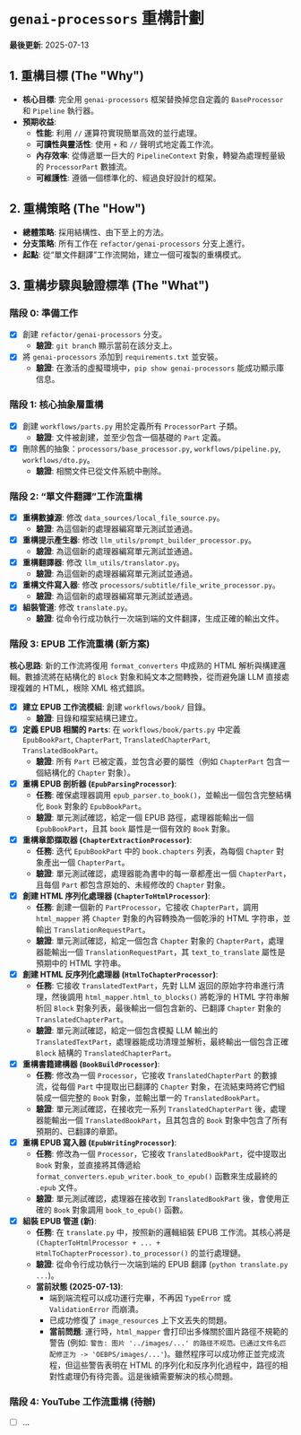 # `genai-processors` 重構計劃

**最後更新**: 2025-07-13

## 1. 重構目標 (The "Why")

*   **核心目標**: 完全用 `genai-processors` 框架替換掉您自定義的 `BaseProcessor` 和 `Pipeline` 執行器。
*   **預期收益**: 
    *   **性能**: 利用 `//` 運算符實現簡單高效的並行處理。
    *   **可讀性與靈活性**: 使用 `+` 和 `//` 聲明式地定義工作流。
    *   **內存效率**: 從傳遞單一巨大的 `PipelineContext` 對象，轉變為處理輕量級的 `ProcessorPart` 數據流。
    *   **可維護性**: 遵循一個標準化的、經過良好設計的框架。

## 2. 重構策略 (The "How")

*   **總體策略**: 採用結構性、由下至上的方法。
*   **分支策略**: 所有工作在 `refactor/genai-processors` 分支上進行。
*   **起點**: 從“單文件翻譯”工作流開始，建立一個可複製的重構模式。

## 3. 重構步驟與驗證標準 (The "What")

### 階段 0: 準備工作

*   [x] 創建 `refactor/genai-processors` 分支。
    *   **驗證**: `git branch` 顯示當前在該分支上。
*   [x] 將 `genai-processors` 添加到 `requirements.txt` 並安裝。
    *   **驗證**: 在激活的虛擬環境中，`pip show genai-processors` 能成功顯示庫信息。

### 階段 1: 核心抽象層重構

*   [x] 創建 `workflows/parts.py` 用於定義所有 `ProcessorPart` 子類。
    *   **驗證**: 文件被創建，並至少包含一個基礎的 `Part` 定義。
*   [x] 刪除舊的抽象：`processors/base_processor.py`, `workflows/pipeline.py`, `workflows/dto.py`。
    *   **驗證**: 相關文件已從文件系統中刪除。

### 階段 2: “單文件翻譯”工作流重構

*   [x] **重構數據源**: 修改 `data_sources/local_file_source.py`。
    *   **驗證**: 為這個新的處理器編寫單元測試並通過。
*   [x] **重構提示產生器**: 修改 `llm_utils/prompt_builder_processor.py`。
    *   **驗證**: 為這個新的處理器編寫單元測試並通過。
*   [x] **重構翻譯器**: 修改 `llm_utils/translator.py`。
    *   **驗證**: 為這個新的處理器編寫單元測試並通過。
*   [x] **重構文件寫入器**: 修改 `processors/subtitle/file_write_processor.py`。
    *   **驗證**: 為這個新的處理器編寫單元測試並通過。
*   [x] **組裝管道**: 修改 `translate.py`。
    *   **驗證**: 從命令行成功執行一次端到端的文件翻譯，生成正確的輸出文件。

### 階段 3: EPUB 工作流重構 (新方案)

**核心思路**: 新的工作流將復用 `format_converters` 中成熟的 HTML 解析與構建邏輯。數據流將在結構化的 `Block` 對象和純文本之間轉換，從而避免讓 LLM 直接處理複雜的 HTML，根除 XML 格式錯誤。

*   [x] **建立 EPUB 工作流模組**: 創建 `workflows/book/` 目錄。
    *   **驗證**: 目錄和檔案結構已建立。
*   [x] **定義 EPUB 相關的 `Parts`**: 在 `workflows/book/parts.py` 中定義 `EpubBookPart`, `ChapterPart`, `TranslatedChapterPart`, `TranslatedBookPart`。
    *   **驗證**: 所有 `Part` 已被定義，並包含必要的屬性（例如 `ChapterPart` 包含一個結構化的 `Chapter` 對象）。
*   [x] **重構 EPUB 剖析器 (`EpubParsingProcessor`)**:
    *   **任務**: 確保處理器調用 `epub_parser.to_book()`，並輸出一個包含完整結構化 `Book` 對象的 `EpubBookPart`。
    *   **驗證**: 單元測試確認，給定一個 EPUB 路徑，處理器能輸出一個 `EpubBookPart`，且其 `book` 屬性是一個有效的 `Book` 對象。
*   [x] **重構章節擷取器 (`ChapterExtractionProcessor`)**:
    *   **任務**: 迭代 `EpubBookPart` 中的 `book.chapters` 列表，為每個 `Chapter` 對象產出一個 `ChapterPart`。
    *   **驗證**: 單元測試確認，處理器能為書中的每一章都產出一個 `ChapterPart`，且每個 `Part` 都包含原始的、未經修改的 `Chapter` 對象。
*   [x] **創建 HTML 序列化處理器 (`ChapterToHtmlProcessor`)**:
    *   **任務**: 創建一個新的 `PartProcessor`，它接收 `ChapterPart`，調用 `html_mapper` 將 `Chapter` 對象的內容轉換為一個乾淨的 HTML 字符串，並輸出 `TranslationRequestPart`。
    *   **驗證**: 單元測試確認，給定一個包含 `Chapter` 對象的 `ChapterPart`，處理器能輸出一個 `TranslationRequestPart`，其 `text_to_translate` 屬性是預期中的 HTML 字符串。
*   [x] **創建 HTML 反序列化處理器 (`HtmlToChapterProcessor`)**:
    *   **任務**: 它接收 `TranslatedTextPart`，先對 LLM 返回的原始字符串進行清理，然後調用 `html_mapper.html_to_blocks()` 將乾淨的 HTML 字符串解析回 `Block` 對象列表，最後輸出一個包含新的、已翻譯 `Chapter` 對象的 `TranslatedChapterPart`。
    *   **驗證**: 單元測試確認，給定一個包含模擬 LLM 輸出的 `TranslatedTextPart`，處理器能成功清理並解析，最終輸出一個包含正確 `Block` 結構的 `TranslatedChapterPart`。
*   [x] **重構書籍建構器 (`BookBuildProcessor`)**:
    *   **任務**: 修改為一個 `Processor`，它接收 `TranslatedChapterPart` 的數據流，從每個 `Part` 中提取出已翻譯的 `Chapter` 對象，在流結束時將它們組裝成一個完整的 `Book` 對象，並輸出單一的 `TranslatedBookPart`。
    *   **驗證**: 單元測試確認，在接收完一系列 `TranslatedChapterPart` 後，處理器能輸出一個 `TranslatedBookPart`，且其包含的 `Book` 對象中包含了所有預期的、已翻譯的章節。
*   [x] **重構 EPUB 寫入器 (`EpubWritingProcessor`)**:
    *   **任務**: 修改為一個 `Processor`，它接收 `TranslatedBookPart`，從中提取出 `Book` 對象，並直接將其傳遞給 `format_converters.epub_writer.book_to_epub()` 函數來生成最終的 `.epub` 文件。
    *   **驗證**: 單元測試確認，處理器在接收到 `TranslatedBookPart` 後，會使用正確的 `Book` 對象調用 `book_to_epub()` 函數。
*   [x] **組裝 EPUB 管道 (新)**:
    *   **任務**: 在 `translate.py` 中，按照新的邏輯組裝 EPUB 工作流。其核心將是 `(ChapterToHtmlProcessor + ... + HtmlToChapterProcessor).to_processor()` 的並行處理鏈。
    *   **驗證**: 從命令行成功執行一次端到端的 EPUB 翻譯 (`python translate.py ...`)。
    *   **當前狀態 (2025-07-13)**: 
        *   端到端流程可以成功運行完畢，不再因 `TypeError` 或 `ValidationError` 而崩潰。
        *   已成功修復了 `image_resources` 上下文丟失的問題。
        *   **當前問題**: 運行時，`html_mapper` 會打印出多條關於圖片路徑不規範的警告 (例如: `警告: 图片 '../images/...' 的路径不规范。已通过文件名匹配修正为 -> 'OEBPS/images/...'`)。雖然程序可以成功修正並完成流程，但這些警告表明在 HTML 的序列化和反序列化過程中，路徑的相對性處理仍有待完善。這是後續需要解決的核心問題。

### 階段 4: YouTube 工作流重構 (待辦)

*   [ ] ...
